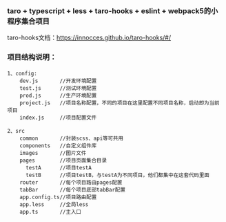 ### taro + typescript + less + taro-hooks + eslint + webpack5的小程序集合项目

taro-hooks文档：https://innocces.github.io/taro-hooks/#/

### 项目结构说明：

``` 
1、config:
    dev.js       //开发环境配置
    test.js      //测试环境配置
    prod.js      //生产环境配置
    project.js   //项目名称配置，不同的项目在这里配置不同项目名称，启动即为当前项目
    index.js     //项目配置文件

2、src
    common       //封装scss、api等可共用 
    components   //自定义组件库
    images       //图片文件
    pages        //项目页面集合目录
      testA      //项目testA
      testB      //项目testB，与testA为不同项目，他们都集中在这套代码里面
    router       //每个项目路由pages配置
    tabBar       //每个项目底部tabBar配置
    app.config.ts//项目路由配置
    app.less     //全局less
    app.ts       //主入口
```
